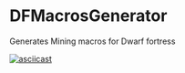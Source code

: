 # DFMacrosGenerator
Generates Mining macros for Dwarf fortress

[![asciicast](https://asciinema.org/a/d4NxunHUXHOgE3KnPoqLuO9Ck.svg)](https://asciinema.org/a/d4NxunHUXHOgE3KnPoqLuO9Ck)
